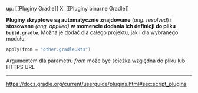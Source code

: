 up: [[Pluginy Gradle]]
X: [[Pluginy binarne Gradle]]

**Pluginy skryptowe są automatycznie znajdowane** (_ang. resolved_) **i stosowane** _(ang. applied)_ **w momencie dodania ich definicji do pliku `build.gradle`.** Można je dodać dla całego projektu, jak i dla wybranego modułu.

```kotlin
apply(from = "other.gradle.kts")
```

Argumentem dla parametru _from_ może być ścieżka względna do pliku lub HTTPS URL

---
https://docs.gradle.org/current/userguide/plugins.html#sec:script_plugins